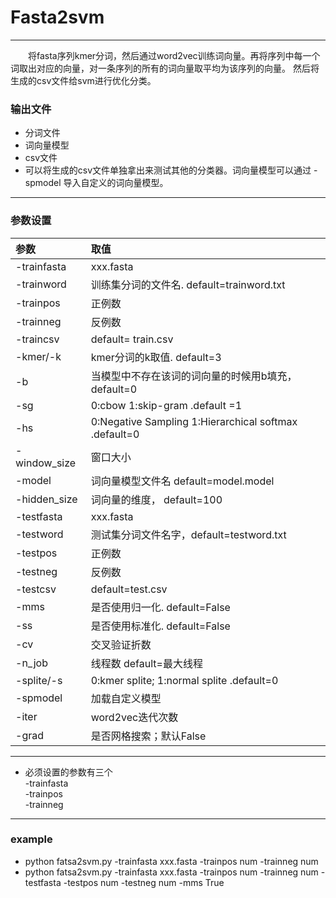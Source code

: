 # Fasta2svm
***********************
&emsp;&emsp;将fasta序列kmer分词，然后通过word2vec训练词向量。再将序列中每一个词取出对应的向量，对一条序列的所有的词向量取平均为该序列的向量。 
然后将生成的csv文件给svm进行优化分类。
### 输出文件
* 分词文件
* 词向量模型
* csv文件
* 可以将生成的csv文件单独拿出来测试其他的分类器。词向量模型可以通过 -spmodel 导入自定义的词向量模型。
*****************************
### 参数设置

|参数|取值|
|:-|:-|  
|-trainfasta|xxx.fasta|    
|-trainword|训练集分词的文件名. default=trainword.txt|   
-trainpos|    	正例数  
-trainneg|       	反例数  
-traincsv|       	 default= train.csv  
-kmer/-k|       	 kmer分词的k取值. default=3  
-b     |               	当模型中不存在该词的词向量的时候用b填充，default=0  
-sg     |     		0:cbow   1:skip-gram .default =1 
-hs      |     	0:Negative Sampling   1:Hierarchical softmax .default=0  
-window_size|   	窗口大小  
-model      |	词向量模型文件名  default=model.model  
-hidden_size|    	词向量的维度， default=100  
-testfasta  | 	 xxx.fasta
-testword   |	测试集分词文件名字，default=testword.txt  
-testpos   | 	正例数  
-testneg  |		反例数  
-testcsv | 		default=test.csv  
-mms   |		   是否使用归一化. default=False    
-ss     | 		 是否使用标准化. default=False 
-cv   |		交叉验证折数  
-n_job   |		线程数 default=最大线程  
-splite/-s| 0:kmer splite; 1:normal splite .default=0
-spmodel|加载自定义模型
-iter|word2vec迭代次数
-grad|是否网格搜索；默认False
*********************************
* 必须设置的参数有三个  
-trainfasta  
-trainpos  
-trainneg  
*************************
### example  
* python fatsa2svm.py -trainfasta xxx.fasta  -trainpos num  -trainneg num
* python fatsa2svm.py -trainfasta xxx.fasta  -trainpos num  -trainneg num  -testfasta   -testpos num  -testneg num -mms True

